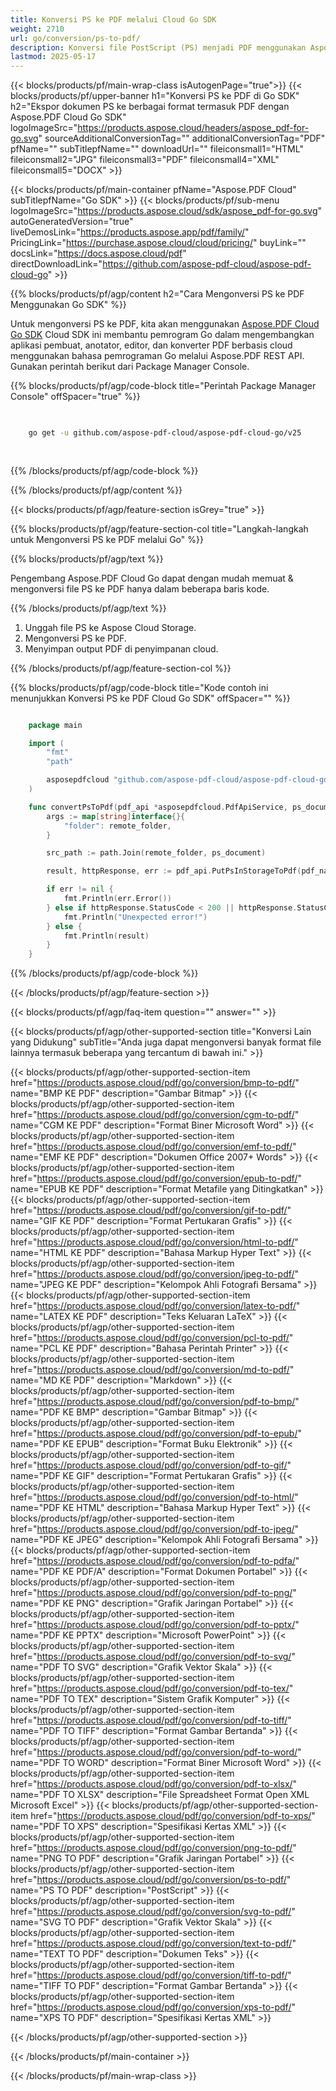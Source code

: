 ```yaml
---
title: Konversi PS ke PDF melalui Cloud Go SDK
weight: 2710
url: go/conversion/ps-to-pdf/
description: Konversi file PostScript (PS) menjadi PDF menggunakan Aspose.PDF Cloud SDK untuk Go.
lastmod: 2025-05-17
---
```


{{< blocks/products/pf/main-wrap-class isAutogenPage="true">}}
{{< blocks/products/pf/upper-banner h1="Konversi PS ke PDF di Go SDK" h2="Ekspor dokumen PS ke berbagai format termasuk PDF dengan Aspose.PDF Cloud Go SDK" logoImageSrc="https://products.aspose.cloud/headers/aspose_pdf-for-go.svg" sourceAdditionalConversionTag="" additionalConversionTag="PDF" pfName="" subTitlepfName="" downloadUrl="" fileiconsmall1="HTML" fileiconsmall2="JPG" fileiconsmall3="PDF" fileiconsmall4="XML" fileiconsmall5="DOCX" >}}

{{< blocks/products/pf/main-container pfName="Aspose.PDF Cloud" subTitlepfName="Go SDK" >}}
{{< blocks/products/pf/sub-menu logoImageSrc="https://products.aspose.cloud/sdk/aspose_pdf-for-go.svg"
autoGeneratedVersion="true"
liveDemosLink="https://products.aspose.app/pdf/family/" PricingLink="https://purchase.aspose.cloud/cloud/pricing/" buyLink="" docsLink="https://docs.aspose.cloud/pdf"  directDownloadLink="https://github.com/aspose-pdf-cloud/aspose-pdf-cloud-go" >}}

{{% blocks/products/pf/agp/content h2="Cara Mengonversi PS ke PDF Menggunakan Go SDK" %}}

Untuk mengonversi PS ke PDF, kita akan menggunakan
[Aspose.PDF Cloud Go SDK](https://products.aspose.cloud/pdf/go/)
Cloud SDK ini membantu pemrogram Go dalam mengembangkan aplikasi pembuat, anotator, editor, dan konverter PDF berbasis cloud menggunakan bahasa pemrograman Go melalui Aspose.PDF REST API. Gunakan perintah berikut dari Package Manager Console.

{{% blocks/products/pf/agp/code-block title="Perintah Package Manager Console" offSpacer="true" %}}

```bash

     
    go get -u github.com/aspose-pdf-cloud/aspose-pdf-cloud-go/v25
     
     

```

{{% /blocks/products/pf/agp/code-block %}}

{{% /blocks/products/pf/agp/content %}}

{{< blocks/products/pf/agp/feature-section isGrey="true" >}}

{{% blocks/products/pf/agp/feature-section-col title="Langkah-langkah untuk Mengonversi PS ke PDF melalui Go" %}}

{{% blocks/products/pf/agp/text %}}

Pengembang Aspose.PDF Cloud Go dapat dengan mudah memuat & mengonversi file PS ke PDF hanya dalam beberapa baris kode.

{{% /blocks/products/pf/agp/text %}}

1. Unggah file PS ke Aspose Cloud Storage.
1. Mengonversi PS ke PDF.
1. Menyimpan output PDF di penyimpanan cloud.

{{% /blocks/products/pf/agp/feature-section-col %}}

{{% blocks/products/pf/agp/code-block title="Kode contoh ini menunjukkan Konversi PS ke PDF Cloud Go SDK" offSpacer="" %}}

```go

    package main

    import (
        "fmt"
        "path"

        asposepdfcloud "github.com/aspose-pdf-cloud/aspose-pdf-cloud-go/v25"
    )

    func convertPsToPdf(pdf_api *asposepdfcloud.PdfApiService, ps_document string, pdf_name string, remote_folder string) {
        args := map[string]interface{}{
            "folder": remote_folder,
        }

        src_path := path.Join(remote_folder, ps_document)

        result, httpResponse, err := pdf_api.PutPsInStorageToPdf(pdf_name, src_path, args)

        if err != nil {
            fmt.Println(err.Error())
        } else if httpResponse.StatusCode < 200 || httpResponse.StatusCode > 299 {
            fmt.Println("Unexpected error!")
        } else {
            fmt.Println(result)
        }
    }
```

{{% /blocks/products/pf/agp/code-block %}}

{{< /blocks/products/pf/agp/feature-section >}}

{{< blocks/products/pf/agp/faq-item question="" answer="" >}}

{{< blocks/products/pf/agp/other-supported-section title="Konversi Lain yang Didukung" subTitle="Anda juga dapat mengonversi banyak format file lainnya termasuk beberapa yang tercantum di bawah ini." >}}

{{< blocks/products/pf/agp/other-supported-section-item href="https://products.aspose.cloud/pdf/go/conversion/bmp-to-pdf/" name="BMP KE PDF" description="Gambar Bitmap" >}}
{{< blocks/products/pf/agp/other-supported-section-item href="https://products.aspose.cloud/pdf/go/conversion/cgm-to-pdf/" name="CGM KE PDF" description="Format Biner Microsoft Word" >}}
{{< blocks/products/pf/agp/other-supported-section-item href="https://products.aspose.cloud/pdf/go/conversion/emf-to-pdf/" name="EMF KE PDF" description="Dokumen Office 2007+ Words" >}}
{{< blocks/products/pf/agp/other-supported-section-item href="https://products.aspose.cloud/pdf/go/conversion/epub-to-pdf/" name="EPUB KE PDF" description="Format Metafile yang Ditingkatkan" >}}
{{< blocks/products/pf/agp/other-supported-section-item href="https://products.aspose.cloud/pdf/go/conversion/gif-to-pdf/" name="GIF KE PDF" description="Format Pertukaran Grafis" >}}
{{< blocks/products/pf/agp/other-supported-section-item href="https://products.aspose.cloud/pdf/go/conversion/html-to-pdf/" name="HTML KE PDF" description="Bahasa Markup Hyper Text" >}}
{{< blocks/products/pf/agp/other-supported-section-item href="https://products.aspose.cloud/pdf/go/conversion/jpeg-to-pdf/" name="JPEG KE PDF" description="Kelompok Ahli Fotografi Bersama" >}}
{{< blocks/products/pf/agp/other-supported-section-item href="https://products.aspose.cloud/pdf/go/conversion/latex-to-pdf/" name="LATEX KE PDF" description="Teks Keluaran LaTeX" >}}
{{< blocks/products/pf/agp/other-supported-section-item href="https://products.aspose.cloud/pdf/go/conversion/pcl-to-pdf/" name="PCL KE PDF" description="Bahasa Perintah Printer" >}}
{{< blocks/products/pf/agp/other-supported-section-item href="https://products.aspose.cloud/pdf/go/conversion/md-to-pdf/" name="MD KE PDF" description="Markdown" >}}
{{< blocks/products/pf/agp/other-supported-section-item href="https://products.aspose.cloud/pdf/go/conversion/pdf-to-bmp/" name="PDF KE BMP" description="Gambar Bitmap" >}}
{{< blocks/products/pf/agp/other-supported-section-item href="https://products.aspose.cloud/pdf/go/conversion/pdf-to-epub/" name="PDF KE EPUB" description="Format Buku Elektronik" >}}
{{< blocks/products/pf/agp/other-supported-section-item href="https://products.aspose.cloud/pdf/go/conversion/pdf-to-gif/" name="PDF KE GIF" description="Format Pertukaran Grafis" >}}
{{< blocks/products/pf/agp/other-supported-section-item href="https://products.aspose.cloud/pdf/go/conversion/pdf-to-html/" name="PDF KE HTML" description="Bahasa Markup Hyper Text" >}}
{{< blocks/products/pf/agp/other-supported-section-item href="https://products.aspose.cloud/pdf/go/conversion/pdf-to-jpeg/" name="PDF KE JPEG" description="Kelompok Ahli Fotografi Bersama" >}}
{{< blocks/products/pf/agp/other-supported-section-item href="https://products.aspose.cloud/pdf/go/conversion/pdf-to-pdfa/" name="PDF KE PDF/A" description="Format Dokumen Portabel" >}}
{{< blocks/products/pf/agp/other-supported-section-item href="https://products.aspose.cloud/pdf/go/conversion/pdf-to-png/" name="PDF KE PNG" description="Grafik Jaringan Portabel" >}}
{{< blocks/products/pf/agp/other-supported-section-item href="https://products.aspose.cloud/pdf/go/conversion/pdf-to-pptx/" name="PDF KE PPTX" description="Microsoft PowerPoint" >}}
{{< blocks/products/pf/agp/other-supported-section-item href="https://products.aspose.cloud/pdf/go/conversion/pdf-to-svg/" name="PDF TO SVG" description="Grafik Vektor Skala" >}}
{{< blocks/products/pf/agp/other-supported-section-item href="https://products.aspose.cloud/pdf/go/conversion/pdf-to-tex/" name="PDF TO TEX" description="Sistem Grafik Komputer" >}}
{{< blocks/products/pf/agp/other-supported-section-item href="https://products.aspose.cloud/pdf/go/conversion/pdf-to-tiff/" name="PDF TO TIFF" description="Format Gambar Bertanda" >}}
{{< blocks/products/pf/agp/other-supported-section-item href="https://products.aspose.cloud/pdf/go/conversion/pdf-to-word/" name="PDF TO WORD" description="Format Biner Microsoft Word" >}}
{{< blocks/products/pf/agp/other-supported-section-item href="https://products.aspose.cloud/pdf/go/conversion/pdf-to-xlsx/" name="PDF TO XLSX" description="File Spreadsheet Format Open XML Microsoft Excel" >}}
{{< blocks/products/pf/agp/other-supported-section-item href="https://products.aspose.cloud/pdf/go/conversion/pdf-to-xps/" name="PDF TO XPS" description="Spesifikasi Kertas XML" >}}
{{< blocks/products/pf/agp/other-supported-section-item href="https://products.aspose.cloud/pdf/go/conversion/png-to-pdf/" name="PNG TO PDF" description="Grafik Jaringan Portabel" >}}
{{< blocks/products/pf/agp/other-supported-section-item href="https://products.aspose.cloud/pdf/go/conversion/ps-to-pdf/" name="PS TO PDF" description="PostScript" >}}
{{< blocks/products/pf/agp/other-supported-section-item href="https://products.aspose.cloud/pdf/go/conversion/svg-to-pdf/" name="SVG TO PDF" description="Grafik Vektor Skala" >}}
{{< blocks/products/pf/agp/other-supported-section-item href="https://products.aspose.cloud/pdf/go/conversion/text-to-pdf/" name="TEXT TO PDF" description="Dokumen Teks" >}}
{{< blocks/products/pf/agp/other-supported-section-item href="https://products.aspose.cloud/pdf/go/conversion/tiff-to-pdf/" name="TIFF TO PDF" description="Format Gambar Bertanda" >}}
{{< blocks/products/pf/agp/other-supported-section-item href="https://products.aspose.cloud/pdf/go/conversion/xps-to-pdf/" name="XPS TO PDF" description="Spesifikasi Kertas XML" >}}

{{< /blocks/products/pf/agp/other-supported-section >}}

{{< /blocks/products/pf/main-container >}}

{{< /blocks/products/pf/main-wrap-class >}}
